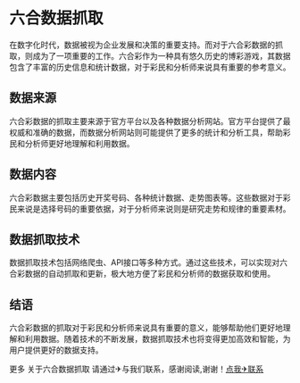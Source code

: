# 六合数据抓取

在数字化时代，数据被视为企业发展和决策的重要支持。而对于六合彩数据的抓取，则成为了一项重要的工作。六合彩作为一种具有悠久历史的博彩游戏，其数据包含了丰富的历史信息和统计数据，对于彩民和分析师来说具有重要的参考意义。

## 数据来源

六合彩数据的抓取主要来源于官方平台以及各种数据分析网站。官方平台提供了最权威和准确的数据，而数据分析网站则可能提供了更多的统计和分析工具，帮助彩民和分析师更好地理解和利用数据。

## 数据内容

六合彩数据主要包括历史开奖号码、各种统计数据、走势图表等。这些数据对于彩民来说是选择号码的重要依据，对于分析师来说则是研究走势和规律的重要素材。

## 数据抓取技术

数据抓取技术包括网络爬虫、API接口等多种方式。通过这些技术，可以实现对六合彩数据的自动抓取和更新，极大地方便了彩民和分析师的数据获取和使用。

## 结语

六合彩数据的抓取对于彩民和分析师来说具有重要的意义，能够帮助他们更好地理解和利用数据。随着技术的不断发展，数据抓取技术也将变得更加高效和智能，为用户提供更好的数据支持。

更多 关于六合数据抓取 请通过✈与我们联系，感谢阅读,谢谢！[点我✈联系](https://1.k02.cc)